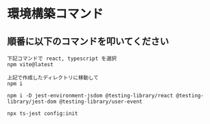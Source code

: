 # 環境構築コマンド

## 順番に以下のコマンドを叩いてください

```
下記コマンドで react, typescript を選択
npm vite@latest

上記で作成したディレクトリに移動して
npm i

npm i -D jest-environment-jsdom @testing-library/react @testing-library/jest-dom @testing-library/user-event

npx ts-jest config:init
```
